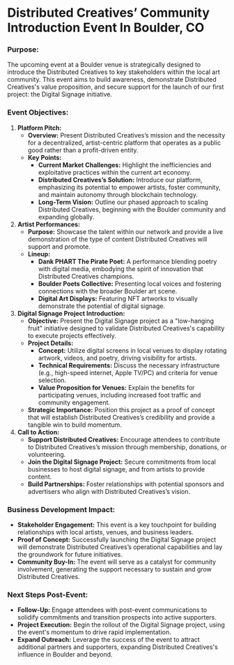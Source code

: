 # Distributed Creatives’ Community Introduction Event In Boulder, CO

### **Purpose:**

The upcoming event at a Boulder venue is strategically designed to introduce the Distributed Creatives to key stakeholders within the local art community. This event aims to build awareness, demonstrate Distributed Creatives's value proposition, and secure support for the launch of our first project: the Digital Signage initiative.

### **Event Objectives:**

1. **Platform Pitch:**
    - **Overview:** Present Distributed Creatives’s mission and the necessity for a decentralized, artist-centric platform that operates as a public good rather than a profit-driven entity.
    - **Key Points:**
        - **Current Market Challenges:** Highlight the inefficiencies and exploitative practices within the current art economy.
        - **Distributed Creatives’s Solution:** Introduce our platform, emphasizing its potential to empower artists, foster community, and maintain autonomy through blockchain technology.
        - **Long-Term Vision:** Outline our phased approach to scaling Distributed Creatives, beginning with the Boulder community and expanding globally.
2. **Artist Performances:**
    - **Purpose:** Showcase the talent within our network and provide a live demonstration of the type of content Distributed Creatives will support and promote.
    - **Lineup:**
        - **Dank PHART The Pirate Poet:** A performance blending poetry with digital media, embodying the spirit of innovation that Distributed Creatives champions.
        - **Boulder Poets Collective:** Presenting local voices and fostering connections with the broader Boulder art scene.
        - **Digital Art Displays:** Featuring NFT artworks to visually demonstrate the potential of digital signage.
3. **Digital Signage Project Introduction:**
    - **Objective:** Present the Digital Signage project as a "low-hanging fruit" initiative designed to validate Distributed Creatives's capability to execute projects effectively.
    - **Project Details:**
        - **Concept:** Utilize digital screens in local venues to display rotating artwork, videos, and poetry, driving visibility for artists.
        - **Technical Requirements:** Discuss the necessary infrastructure (e.g., high-speed internet, Apple TV/PC) and criteria for venue selection.
        - **Value Proposition for Venues:** Explain the benefits for participating venues, including increased foot traffic and community engagement.
    - **Strategic Importance:** Position this project as a proof of concept that will establish Distributed Creatives’s credibility and provide a tangible win to build momentum.
4. **Call to Action:**
    - **Support Distributed Creatives:** Encourage attendees to contribute to Distributed Creatives’s mission through membership, donations, or volunteering.
    - **Join the Digital Signage Project:** Secure commitments from local businesses to host digital signage, and from artists to provide content.
    - **Build Partnerships:** Foster relationships with potential sponsors and advertisers who align with Distributed Creatives’s vision.

### **Business Development Impact:**

- **Stakeholder Engagement:** This event is a key touchpoint for building relationships with local artists, venues, and business leaders.
- **Proof of Concept:** Successfully launching the Digital Signage project will demonstrate Distributed Creatives’s operational capabilities and lay the groundwork for future initiatives.
- **Community Buy-In:** The event will serve as a catalyst for community involvement, generating the support necessary to sustain and grow Distributed Creatives.

### **Next Steps Post-Event:**

- **Follow-Up:** Engage attendees with post-event communications to solidify commitments and transition prospects into active supporters.
- **Project Execution:** Begin the rollout of the Digital Signage project, using the event's momentum to drive rapid implementation.
- **Expand Outreach:** Leverage the success of the event to attract additional partners and supporters, expanding Distributed Creatives's influence in Boulder and beyond.